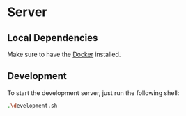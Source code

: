# Server

## Local Dependencies
Make sure to have the [Docker](https://docs.docker.com/get-docker/) installed.

## Development
To start the development server, just run the following shell:
```bash
.\development.sh
```